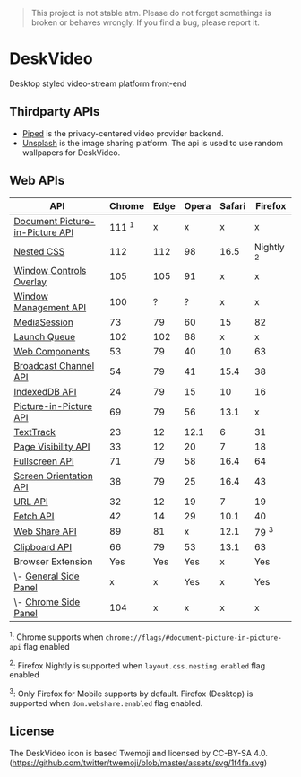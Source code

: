 > This project is not stable atm. Please do not forget somethings is broken or behaves wrongly. If you find a bug, please report it.

# DeskVideo

Desktop styled video-stream platform front-end

## Thirdparty APIs

- [Piped](https://piped.video/) is the privacy-centered video provider backend.
- [Unsplash](https://unsplash.com) is the image sharing platform. The api is used to use random wallpapers for DeskVideo.

## Web APIs

| API                                                   |Chrome            |Edge|Opera|Safari|Firefox               |
|-------------------------------------------------------|------------------|----|-----|------|----------------------|
| [Document Picture-in-Picture API][dpip]               | 111 <sup>1</sup> | x  | x   | x    | x                    |
| [Nested CSS][css-nesting]                             | 112              |112 | 98  | 16.5 | Nightly <sup>2</sup> |
| [Window Controls Overlay][window-control-overlay]     | 105              |105 | 91  | x    | x                    |
| [Window Management API][window-management]            | 100              | ?  | ?   | x    | x                    |
| [MediaSession][media-session]                         | 73               | 79 | 60  | 15   | 82                   |
| [Launch Queue][launch-queue]                          | 102              |102 | 88  | x    | x                    |
| [Web Components][web-components]                      | 53               | 79 | 40  | 10   | 63                   |
| [Broadcast Channel API][broadcast-channel]            | 54               | 79 | 41  | 15.4 | 38                   |
| [IndexedDB API][indexeddb]                            | 24               | 79 | 15  | 10   | 16                   |
| [Picture-in-Picture API][pip]                         | 69               | 79 | 56  | 13.1 | x                    |
| [TextTrack][text-track]                               | 23               | 12 | 12.1| 6    | 31                   |
| [Page Visibility API][page-visibility]                | 33               | 12 | 20  | 7    | 18                   |
| [Fullscreen API][fullscreen]                          | 71               | 79 | 58  | 16.4 | 64                   |
| [Screen Orientation API][screen-orientation]          | 38               | 79 | 25  | 16.4 | 43                   |
| [URL API][url-api]                                    | 32               | 12 | 19  | 7    | 19                   |
| [Fetch API][fetch-api]                                | 42               | 14 | 29  | 10.1 | 40                   |
| [Web Share API][web-share]                            | 89               | 81 | x   | 12.1 | 79 <sup>3</sup>      |
| [Clipboard API][clipboard]                            | 66               | 79 | 53  | 13.1 | 63                   |
| Browser Extension                                     | Yes              |Yes | Yes | x    | Yes                  |
| \\- [General Side Panel][g-side-panel]                | x                | x  | Yes | x    | Yes                  |
| \\- [Chrome Side Panel][chrome-side-panel]            | 104              | x  | x   | x    | x                    |

<sup>1</sup>: Chrome supports when `chrome://flags/#document-picture-in-picture-api` flag enabled

<sup>2</sup>: Firefox Nightly is supported when `layout.css.nesting.enabled` flag enabled

<sup>3</sup>: Only Firefox for Mobile supports by default. Firefox (Desktop) is supported when `dom.webshare.enabled` flag enabled.

## License

The DeskVideo icon is based Twemoji and licensed by CC-BY-SA 4.0. (https://github.com/twitter/twemoji/blob/master/assets/svg/1f4fa.svg)


[dpip]: https://developer.chrome.com/docs/web-platform/document-picture-in-picture/
[css-nesting]: https://developer.chrome.com/articles/css-nesting/
[window-control-overlay]: https://developer.mozilla.org/en-US/docs/Web/API/Window_Controls_Overlay_API
[window-management]: https://developer.chrome.com/articles/window-management/
[media-session]: https://developer.mozilla.org/en-US/docs/Web/API/MediaSession
[launch-queue]: https://developer.mozilla.org/en-US/docs/Web/API/LaunchQueue
[web-components]: https://developer.mozilla.org/en-US/docs/Web/API/Web_components
[broadcast-channel]: https://developer.mozilla.org/en-US/docs/Web/API/Broadcast_Channel_API
[indexeddb]: https://developer.mozilla.org/en-US/docs/Web/API/IndexedDB_API
[pip]: https://developer.mozilla.org/en-US/docs/Web/API/Picture-in-Picture_API
[text-track]: https://developer.mozilla.org/en-US/docs/Web/API/TextTrack
[page-visibility]: https://developer.mozilla.org/en-US/docs/Web/API/Page_Visibility_API
[fullscreen]: https://developer.mozilla.org/en-US/docs/Web/API/Fullscreen_API
[screen-orientation]: https://developer.mozilla.org/en-US/docs/Web/API/Screen_Orientation_API
[url-api]: https://developer.mozilla.org/en-US/docs/Web/API/URL_API
[fetch-api]: https://developer.mozilla.org/en-US/docs/Web/API/Fetch_API
[web-share]: https://developer.mozilla.org/en-US/docs/Web/API/Web_Share_API
[clipboard]: https://developer.mozilla.org/en-US/docs/Web/API/Clipboard_API
[g-side-panel]: https://dev.opera.com/extensions/sidebar-action-manual/
[chrome-side-panel]: https://developer.chrome.com/docs/extensions/reference/sidePanel/